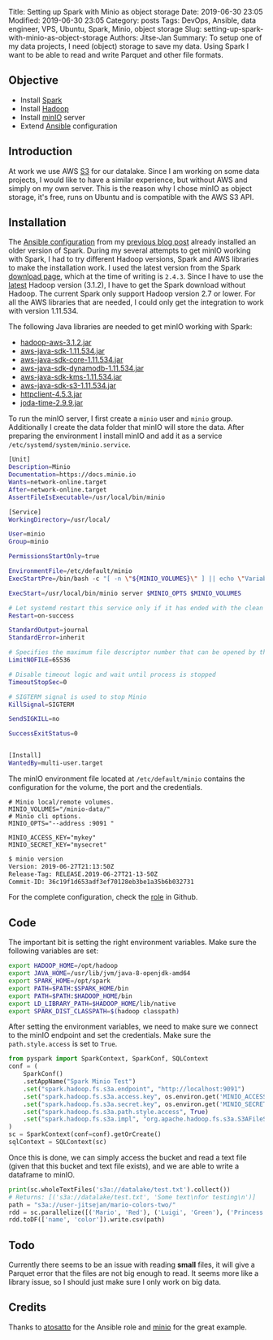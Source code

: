 Title: Setting up Spark with Minio as object storage
Date: 2019-06-30 23:05
Modified: 2019-06-30 23:05
Category: posts
Tags: DevOps, Ansible, data engineer, VPS, Ubuntu, Spark, Minio, object storage
Slug: setting-up-spark-with-minio-as-object-storage
Authors: Jitse-Jan
Summary: To setup one of my data projects, I need (object) storage to save my data. Using Spark I want to be able to
read and write Parquet and other file formats.

## Objective
- Install [Spark](https://spark.apache.org/)
- Install [Hadoop](https://hadoop.apache.org/)
- Install [minIO](https://min.io/)  server
- Extend [Ansible](https://www.ansible.com/) configuration


## Introduction
At work we use AWS [S3](https://aws.amazon.com/s3/) for our datalake. Since I am working on some 
data projects, I would like to have a similar experience, but without AWS and simply on my own
server. This is the reason why I chose minIO as object storage, it's free, runs on Ubuntu and 
is compatible with the AWS S3 API.

## Installation
The [Ansible configuration](https://github.com/jitsejan/vps-provision) from my [previous blog post](https://www.jitsejan.com/creating-ansible-deployment-for-ubuntu-vps.html) already 
installed an older version of Spark. During my several attempts to get minIO working with Spark, I had to try different Hadoop versions, Spark and AWS libraries to make the installation work.
I used the latest version from the Spark [download page](https://spark.apache.org/downloads.html), which at the time of writing is `2.4.3`. Since I have to use the [latest](https://hadoop.apache.org/releases.html) Hadoop
version (3.1.2), I have to get the Spark download without Hadoop. The current Spark only support Hadoop version 2.7 or lower. For all the AWS libraries that are needed, I could only get the integration to
work with version 1.11.534.

The following Java libraries are needed to get minIO working with Spark:

- [hadoop-aws-3.1.2.jar](https://repo1.maven.org/maven2/org/apache/hadoop/hadoop-aws/3.1.2/hadoop-aws-3.1.2.jar)
- [aws-java-sdk-1.11.534.jar](https://repo1.maven.org/maven2/com/amazonaws/aws-java-sdk/1.11.534/aws-java-sdk-1.11.534.jar)
- [aws-java-sdk-core-1.11.534.jar](https://repo1.maven.org/maven2/com/amazonaws/aws-java-sdk-core/1.11.534/aws-java-sdk-core-1.11.534.jar)
- [aws-java-sdk-dynamodb-1.11.534.jar](https://repo1.maven.org/maven2/com/amazonaws/aws-java-sdk-dynamodb/1.11.534/aws-java-sdk-dynamodb-1.11.534.jar)
- [aws-java-sdk-kms-1.11.534.jar](https://repo1.maven.org/maven2/com/amazonaws/aws-java-sdk-kms/1.11.534/aws-java-sdk-kms-1.11.534.jar)
- [aws-java-sdk-s3-1.11.534.jar](https://repo1.maven.org/maven2/com/amazonaws/aws-java-sdk-s3/1.11.534/aws-java-sdk-s3-1.11.534.jar)
- [httpclient-4.5.3.jar](https://repo1.maven.org/maven2/org/apache/httpcomponents/httpclient/4.5.3/httpclient-4.5.3.jar)
- [joda-time-2.9.9.jar](https://repo1.maven.org/maven2/joda-time/joda-time/2.9.9/joda-time-2.9.9.jar)

To run the minIO server, I first create a `minio` user and `minio` group. Additionally I create the data folder that minIO will store the data. After preparing
the environment I install minIO and add it as a service `/etc/systemd/system/minio.service`. 

```bash
[Unit]
Description=Minio
Documentation=https://docs.minio.io
Wants=network-online.target
After=network-online.target
AssertFileIsExecutable=/usr/local/bin/minio

[Service]
WorkingDirectory=/usr/local/

User=minio
Group=minio

PermissionsStartOnly=true

EnvironmentFile=/etc/default/minio
ExecStartPre=/bin/bash -c "[ -n \"${MINIO_VOLUMES}\" ] || echo \"Variable MINIO_VOLUMES not set in /etc/default/minio\""

ExecStart=/usr/local/bin/minio server $MINIO_OPTS $MINIO_VOLUMES

# Let systemd restart this service only if it has ended with the clean exit code or signal.
Restart=on-success

StandardOutput=journal
StandardError=inherit

# Specifies the maximum file descriptor number that can be opened by this process
LimitNOFILE=65536

# Disable timeout logic and wait until process is stopped
TimeoutStopSec=0

# SIGTERM signal is used to stop Minio
KillSignal=SIGTERM

SendSIGKILL=no

SuccessExitStatus=0


[Install]
WantedBy=multi-user.target
```

The minIO environment file located at `/etc/default/minio` contains the configuration for the volume, the port and the credentials.
```
# Minio local/remote volumes.
MINIO_VOLUMES="/minio-data/"
# Minio cli options.
MINIO_OPTS="--address :9091 "

MINIO_ACCESS_KEY="mykey"
MINIO_SECRET_KEY="mysecret"
```

```bash
$ minio version
Version: 2019-06-27T21:13:50Z
Release-Tag: RELEASE.2019-06-27T21-13-50Z
Commit-ID: 36c19f1d653adf3ef70128eb3be1a35b6b032731

```

For the complete configuration, check the [role](https://github.com/jitsejan/vps-provision/tree/master/roles/minio) in Github.

## Code
The important bit is setting the right environment variables. Make sure the following variables are set:

```bash
export HADOOP_HOME=/opt/hadoop
export JAVA_HOME=/usr/lib/jvm/java-8-openjdk-amd64
export SPARK_HOME=/opt/spark
export PATH=$PATH:$SPARK_HOME/bin
export PATH=$PATH:$HADOOP_HOME/bin
export LD_LIBRARY_PATH=$HADOOP_HOME/lib/native
export SPARK_DIST_CLASSPATH=$(hadoop classpath)
```

After setting the environment variables, we need to make sure we connect to the minIO endpoint and set the credentials. Make 
sure the `path.style.access` is set to `True`. 

```python
from pyspark import SparkContext, SparkConf, SQLContext
conf = (
    SparkConf()
    .setAppName("Spark Minio Test")
    .set("spark.hadoop.fs.s3a.endpoint", "http://localhost:9091")
    .set("spark.hadoop.fs.s3a.access.key", os.environ.get('MINIO_ACCESS_KEY'))
    .set("spark.hadoop.fs.s3a.secret.key", os.environ.get('MINIO_SECRET_KEY'))
    .set("spark.hadoop.fs.s3a.path.style.access", True)
    .set("spark.hadoop.fs.s3a.impl", "org.apache.hadoop.fs.s3a.S3AFileSystem")
)
sc = SparkContext(conf=conf).getOrCreate()
sqlContext = SQLContext(sc)
```

Once this is done, we can simply access the bucket and read a text file (given that this bucket and text file exists), and
we are able to write a dataframe to minIO. 

```python
print(sc.wholeTextFiles('s3a://datalake/test.txt').collect())
# Returns: [('s3a://datalake/test.txt', 'Some text\nfor testing\n')]
path = "s3a://user-jitsejan/mario-colors-two/"
rdd = sc.parallelize([('Mario', 'Red'), ('Luigi', 'Green'), ('Princess', 'Pink')])
rdd.toDF(['name', 'color']).write.csv(path)
```

## Todo
Currently there seems to be an issue with reading **small** files, it will give a Parquet error that the files are not big enough to read. It seems
more like a library issue, so I should just make sure I only work on big data.

## Credits
Thanks to [atosatto](https://github.com/atosatto/ansible-minio) for the Ansible role and [minio](https://github.com/minio/cookbook/blob/master/docs/apache-spark-with-minio.md)
for the great example.